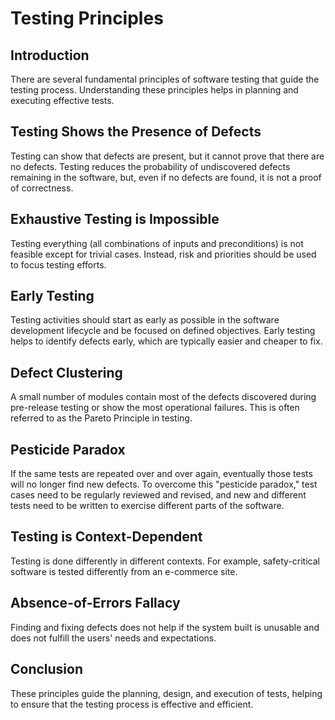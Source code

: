 # Testing Principles

## Introduction

There are several fundamental principles of software testing that guide the testing process. Understanding these principles helps in planning and executing effective tests.

## Testing Shows the Presence of Defects

Testing can show that defects are present, but it cannot prove that there are no defects. Testing reduces the probability of undiscovered defects remaining in the software, but, even if no defects are found, it is not a proof of correctness.

## Exhaustive Testing is Impossible

Testing everything (all combinations of inputs and preconditions) is not feasible except for trivial cases. Instead, risk and priorities should be used to focus testing efforts.

## Early Testing

Testing activities should start as early as possible in the software development lifecycle and be focused on defined objectives. Early testing helps to identify defects early, which are typically easier and cheaper to fix.

## Defect Clustering

A small number of modules contain most of the defects discovered during pre-release testing or show the most operational failures. This is often referred to as the Pareto Principle in testing.

## Pesticide Paradox

If the same tests are repeated over and over again, eventually those tests will no longer find new defects. To overcome this "pesticide paradox," test cases need to be regularly reviewed and revised, and new and different tests need to be written to exercise different parts of the software.

## Testing is Context-Dependent

Testing is done differently in different contexts. For example, safety-critical software is tested differently from an e-commerce site.

## Absence-of-Errors Fallacy

Finding and fixing defects does not help if the system built is unusable and does not fulfill the users' needs and expectations.

## Conclusion

These principles guide the planning, design, and execution of tests, helping to ensure that the testing process is effective and efficient.
